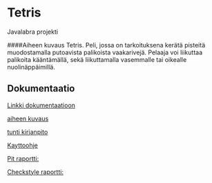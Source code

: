 # Tetris
Javalabra projekti

####Aiheen kuvaus
Tetris. Peli, jossa on tarkoituksena kerätä pisteitä muodostamalla putoavista palikoista vaakarivejä.
Pelaaja voi liikuttaa palikoita kääntämällä, sekä liikuttamalla vasemmalle tai oikealle nuolinäppäimillä.

## Dokumentaatio
[Linkki dokumentaatioon](Documentation/)

[aiheen kuvaus](Documentation/aiheenKuvausJaRakenne.md)

[tunti kirjanpito](Documentation/tuntikirjanpito.md)

[Kayttoohje](Documentation/kayttoohje.txt)

[Pit raportti: ](https://htmlpreview.github.io/?https://github.com/Rubiini/Tetris/blob/master/Documentation/pit/201604292320/index.html)

[Checkstyle raportti: ](https://htmlpreview.github.io/?https://github.com/Rubiini/Tetris/blob/master/Documentation/site/checkstyle.html)
